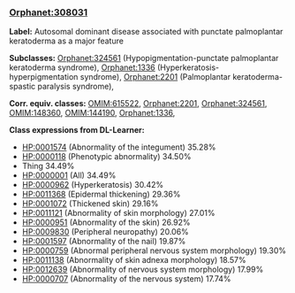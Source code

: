 
### [Orphanet:308031](http://www.orpha.net/ORDO/Orphanet_308031)
**Label:** Autosomal dominant disease associated with punctate palmoplantar keratoderma as a major feature

**Subclasses:** [Orphanet:324561](http://www.orpha.net/ORDO/Orphanet_324561) (Hypopigmentation-punctate palmoplantar keratoderma syndrome), [Orphanet:1336](http://www.orpha.net/ORDO/Orphanet_1336) (Hyperkeratosis-hyperpigmentation syndrome), [Orphanet:2201](http://www.orpha.net/ORDO/Orphanet_2201) (Palmoplantar keratoderma-spastic paralysis syndrome), 

**Corr. equiv. classes:** [OMIM:615522](http://purl.obolibrary.org/obo/OMIM_615522), [Orphanet:2201](http://www.orpha.net/ORDO/Orphanet_2201), [Orphanet:324561](http://www.orpha.net/ORDO/Orphanet_324561), [OMIM:148360](http://purl.obolibrary.org/obo/OMIM_148360), [OMIM:144190](http://purl.obolibrary.org/obo/OMIM_144190), [Orphanet:1336](http://www.orpha.net/ORDO/Orphanet_1336), 

**Class expressions from DL-Learner:**

- [HP:0001574](http://purl.obolibrary.org/obo/HP_0001574) (Abnormality of the integument) 35.28%
- [HP:0000118](http://purl.obolibrary.org/obo/HP_0000118) (Phenotypic abnormality) 34.50%
- Thing 34.49%
- [HP:0000001](http://purl.obolibrary.org/obo/HP_0000001) (All) 34.49%
- [HP:0000962](http://purl.obolibrary.org/obo/HP_0000962) (Hyperkeratosis) 30.42%
- [HP:0011368](http://purl.obolibrary.org/obo/HP_0011368) (Epidermal thickening) 29.36%
- [HP:0001072](http://purl.obolibrary.org/obo/HP_0001072) (Thickened skin) 29.16%
- [HP:0011121](http://purl.obolibrary.org/obo/HP_0011121) (Abnormality of skin morphology) 27.01%
- [HP:0000951](http://purl.obolibrary.org/obo/HP_0000951) (Abnormality of the skin) 26.92%
- [HP:0009830](http://purl.obolibrary.org/obo/HP_0009830) (Peripheral neuropathy) 20.06%
- [HP:0001597](http://purl.obolibrary.org/obo/HP_0001597) (Abnormality of the nail) 19.87%
- [HP:0000759](http://purl.obolibrary.org/obo/HP_0000759) (Abnormal peripheral nervous system morphology) 19.30%
- [HP:0011138](http://purl.obolibrary.org/obo/HP_0011138) (Abnormality of skin adnexa morphology) 18.57%
- [HP:0012639](http://purl.obolibrary.org/obo/HP_0012639) (Abnormality of nervous system morphology) 17.99%
- [HP:0000707](http://purl.obolibrary.org/obo/HP_0000707) (Abnormality of the nervous system) 17.74%


